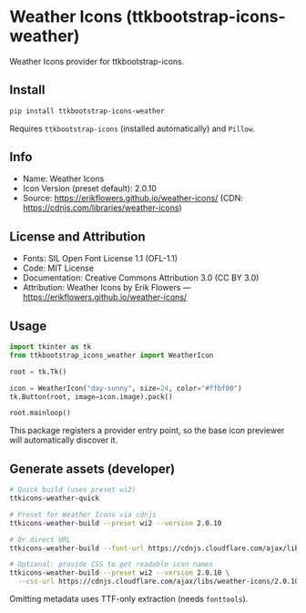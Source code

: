 # Weather Icons (ttkbootstrap-icons-weather)

Weather Icons provider for ttkbootstrap-icons.

## Install

```bash
pip install ttkbootstrap-icons-weather
```

Requires `ttkbootstrap-icons` (installed automatically) and `Pillow`.

## Info

- Name: Weather Icons
- Icon Version (preset default): 2.0.10
- Source: https://erikflowers.github.io/weather-icons/ (CDN: https://cdnjs.com/libraries/weather-icons)

## License and Attribution

- Fonts: SIL Open Font License 1.1 (OFL-1.1)
- Code: MIT License
- Documentation: Creative Commons Attribution 3.0 (CC BY 3.0)
- Attribution: Weather Icons by Erik Flowers — https://erikflowers.github.io/weather-icons/

## Usage

```python
import tkinter as tk
from ttkbootstrap_icons_weather import WeatherIcon

root = tk.Tk()

icon = WeatherIcon("day-sunny", size=24, color="#ffbf00")
tk.Button(root, image=icon.image).pack()

root.mainloop()
```

This package registers a provider entry point, so the base icon previewer will automatically discover it.

## Generate assets (developer)

```bash
# Quick build (uses preset wi2)
ttkicons-weather-quick

# Preset for Weather Icons via cdnjs
ttkicons-weather-build --preset wi2 --version 2.0.10

# Or direct URL
ttkicons-weather-build --font-url https://cdnjs.cloudflare.com/ajax/libs/weather-icons/2.0.10/font/weathericons-regular-webfont.ttf

# Optional: provide CSS to get readable icon names
ttkicons-weather-build --preset wi2 --version 2.0.10 \
  --css-url https://cdnjs.cloudflare.com/ajax/libs/weather-icons/2.0.10/css/weather-icons.min.css
```

Omitting metadata uses TTF-only extraction (needs `fonttools`).
